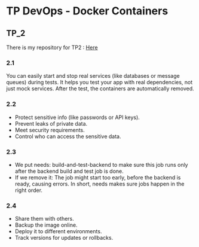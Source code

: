 # TP DevOps - Docker Containers

## TP_2
There is my repository for TP2 : [Here](https://github.com/Valentin-Meltz/tp-devops-correction-docker)

### 2.1
You can easily start and stop real services (like databases or message queues) during tests.
It helps you test your app with real dependencies, not just mock services.
After the test, the containers are automatically removed.
### 2.2
* Protect sensitive info (like passwords or API keys).
* Prevent leaks of private data.
* Meet security requirements.
* Control who can access the sensitive data.
### 2.3
* We put needs: build-and-test-backend to make sure this job runs only after the backend build and test job is done.
* If we remove it:
The job might start too early, before the backend is ready, causing errors.
In short, needs makes sure jobs happen in the right order.
### 2.4
* Share them with others.
* Backup the image online.
* Deploy it to different environments.
* Track versions for updates or rollbacks.
